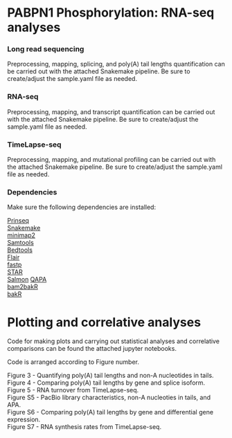 # PABPN1 Phosphorylation: RNA-seq analyses

### Long read sequencing
Preprocessing, mapping, splicing, and poly(A) tail lengths quantification can be carried out with the attached Snakemake pipeline. Be sure to create/adjust the sample.yaml file as needed.

### RNA-seq
Preprocessing, mapping, and transcript quantification can be carried out with the attached Snakemake pipeline. Be sure to create/adjust the sample.yaml file as needed.

### TimeLapse-seq
Preprocessing, mapping, and mutational profiling can be carried out with the attached Snakemake pipeline. Be sure to create/adjust the sample.yaml file as needed.

### Dependencies
Make sure the following dependencies are installed:

[Prinseq](https://prinseq.sourceforge.net/)\
[Snakemake](https://snakemake.readthedocs.io/en/stable/index.html)\
[minimap2](https://lh3.github.io/minimap2/minimap2.html)\
[Samtools](https://www.htslib.org/)\
[Bedtools](https://bedtools.readthedocs.io/en/latest/index.html)\
[Flair](https://flair.readthedocs.io/en/latest/)\
[fastp](https://github.com/OpenGene/fastp)\
[STAR](https://github.com/alexdobin/STAR)\
[Salmon](https://combine-lab.github.io/salmon/)
[QAPA](https://github.com/morrislab/qapa)\
[bam2bakR](https://github.com/simonlabcode/bam2bakR)\
[bakR](https://github.com/simonlabcode/bakR)


# Plotting and correlative analyses

Code for making plots and carrying out statistical analyses and correlative comparisons can be found the attached jupyter notebooks. 

Code is arranged according to Figure number.

 Figure 3 - Quantifying poly(A) tail lengths and non-A nucleotides in tails.\
 Figure 4 - Comparing poly(A) tail lengths by gene and splice isoform.\
 Figure 5 - RNA turnover from TimeLapse-seq.\
 Figure S5 - PacBio library characteristics, non-A nucleoties in tails, and APA.\
 Figure S6 - Comparing poly(A) tail lengths by gene and differential gene expression.\
 Figure S7 - RNA synthesis rates from TimeLapse-seq.

